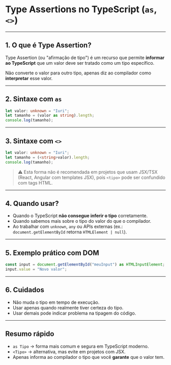 # Type Assertions no TypeScript (`as`, `<>`)

---

## 1. O que é Type Assertion?
Type Assertion (ou "afirmação de tipo") é um recurso que permite **informar ao TypeScript** que um valor deve ser tratado como um tipo específico.

Não converte o valor para outro tipo, apenas diz ao compilador como **interpretar** esse valor.

---

## 2. Sintaxe com `as`
```ts
let valor: unknown = "Iuri";
let tamanho = (valor as string).length;
console.log(tamanho);
```

---

## 3. Sintaxe com `<>`
```ts
let valor: unknown = "Iuri";
let tamanho = (<string>valor).length;
console.log(tamanho);
```

> ⚠️ Esta forma não é recomendada em projetos que usam JSX/TSX (React, Angular com templates JSX), pois `<tipo>` pode ser confundido com tags HTML.

---

## 4. Quando usar?
- Quando o TypeScript **não consegue inferir o tipo** corretamente.
- Quando sabemos mais sobre o tipo do valor do que o compilador.
- Ao trabalhar com `unknown`, `any` ou APIs externas (ex.: `document.getElementById` retorna `HTMLElement | null`).

---

## 5. Exemplo prático com DOM
```ts
const input = document.getElementById("meuInput") as HTMLInputElement;
input.value = "Novo valor";
```

---

## 6. Cuidados
- Não muda o tipo em tempo de execução.
- Usar apenas quando realmente tiver certeza do tipo.
- Usar demais pode indicar problema na tipagem do código.

---

## Resumo rápido
- `as Tipo` → forma mais comum e segura em TypeScript moderno.
- `<Tipo>` → alternativa, mas evite em projetos com JSX.
- Apenas informa ao compilador o tipo que você **garante** que o valor tem.
